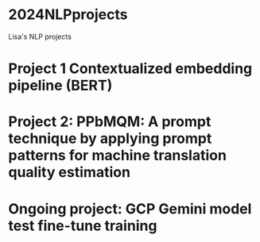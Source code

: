 # 2024NLPprojects
Lisa's NLP projects

# Project 1 Contextualized embedding pipeline (BERT)

# Project 2: PPbMQM: A prompt technique by applying prompt patterns for machine translation quality estimation 

# Ongoing project: GCP Gemini model test fine-tune training
